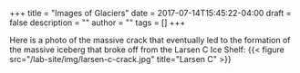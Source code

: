 +++
title = "Images of Glaciers"
date = 2017-07-14T15:45:22-04:00
draft = false
description = ""
author = ""
tags = []
+++

Here is a photo of the massive crack that eventually led to the formation of the massive iceberg that broke off from the Larsen C Ice Shelf: {{< figure src="/lab-site/img/larsen-c-crack.jpg" title="Larsen C" >}}


